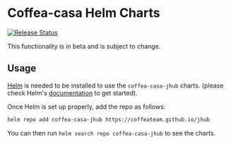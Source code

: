 # Coffea-casa Helm Charts

[![Release Status](https://github.com/CoffeaTeam/jhub/workflows/Release%20Charts/badge.svg?branch=master)](https://github.com/CoffeaTeam/jhub/actions)

This functionality is in beta and is subject to change.

## Usage

[Helm](https://helm.sh) is needed to be installed to use the `coffea-casa-jhub` charts.
(please check Helm's [documentation](https://helm.sh/docs/) to get started).

Once Helm is set up properly, add the repo as follows:

```sh
helm repo add coffea-casa-jhub https://coffeateam.github.io/jhub
```

You can then run `helm search repo coffea-casa-jhub` to see the charts.
